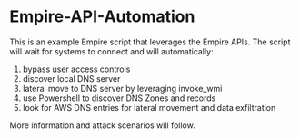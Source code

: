 # Empire-API-Automation

This is an example Empire script that leverages the Empire APIs.
The script will wait for systems to connect and will automatically:

1. bypass user access controls 
2. discover local DNS server
3. lateral move to DNS server by leveraging invoke_wmi
4. use Powershell to discover DNS Zones and records
5. look for AWS DNS entries for lateral movement and data exfiltration

More information and attack scenarios will follow.
